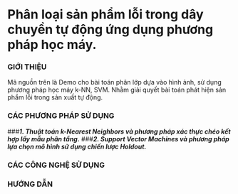 # Phân loại sản phẩm lỗi trong dây chuyền tự động ứng dụng phương pháp học máy.

### GIỚI THIỆU
Mã nguồn trên là Demo cho bài toán phân lớp dựa vào hình ảnh, sử dụng phương pháp học máy k-NN, SVM. Nhằm giải quyết bài toán phát hiện sản phẩm lỗi trong sản xuất tự động.
### CÁC PHƯƠNG PHÁP SỬ DỤNG
###***1. Thuật toán k-Nearest Neighbors và phương pháp xác thực chéo kết hợp lấy mẫu phân tầng.***
###***2. Support Vector Machines và phương pháp lựa chọn mô hình sử dụng chiến lược Holdout.***
### CÁC CÔNG NGHỆ SỬ DỤNG

### HƯỚNG DẪN


